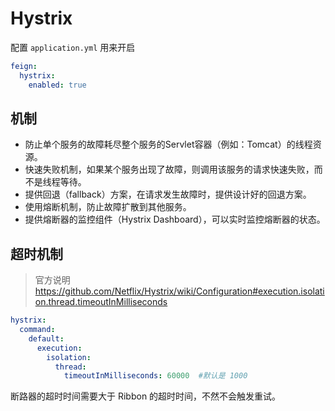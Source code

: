 # Hystrix

配置 `application.yml` 用来开启
``` yml
feign:
  hystrix:
    enabled: true
```

## 机制

- 防止单个服务的故障耗尽整个服务的Servlet容器（例如：Tomcat）的线程资源。
- 快速失败机制，如果某个服务出现了故障，则调用该服务的请求快速失败，而不是线程等待。
- 提供回退（fallback）方案，在请求发生故障时，提供设计好的回退方案。
- 使用熔断机制，防止故障扩散到其他服务。
- 提供熔断器的监控组件（Hystrix Dashboard），可以实时监控熔断器的状态。


## 超时机制

> 官方说明 https://github.com/Netflix/Hystrix/wiki/Configuration#execution.isolation.thread.timeoutInMilliseconds

``` yml
hystrix:
  command:
    default:
      execution:
        isolation:
          thread:
            timeoutInMilliseconds: 60000  #默认是 1000
```
断路器的超时时间需要大于 Ribbon 的超时时间，不然不会触发重试。